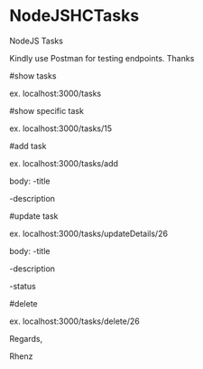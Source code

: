 # NodeJSHCTasks
NodeJS Tasks

Kindly use Postman for testing endpoints. Thanks

#show tasks

ex. localhost:3000/tasks

#show specific task

ex. localhost:3000/tasks/15

#add task

ex. localhost:3000/tasks/add

body:
-title

-description
     
#update task

ex. localhost:3000/tasks/updateDetails/26

body:
-title

-description
     
-status
     
#delete

ex. localhost:3000/tasks/delete/26

Regards,

Rhenz
